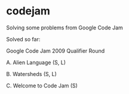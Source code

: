 # codejam
Solving some problems from Google Code Jam

Solved so far: 

Google Code Jam 2009 Qualifier Round

A. Alien Language (S, L)

B. Watersheds (S, L)

C. Welcome to Code Jam (S)

